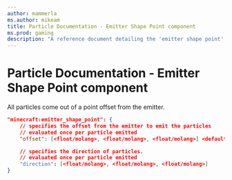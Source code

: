 ```yaml
---
author: mammerla
ms.author: mikeam
title: Particle Documentation - Emitter Shape Point component
ms.prod: gaming
description: "A reference document detailing the 'emitter shape point' particle component"
---
```


# Particle Documentation - Emitter Shape Point component

All particles come out of a point offset from the emitter.

```json
"minecraft:emitter_shape_point": {
    // specifies the offset from the emitter to emit the particles
    // evaluated once per particle emitted
    "offset": [<float/molang>, <float/molang>, <float/molang>] <default:[0, 0, 0]>

    // specifies the direction of particles.
    // evaluated once per particle emitted
    "direction": [<float/molang>, <float/molang>, <float/molang>]
}
```
